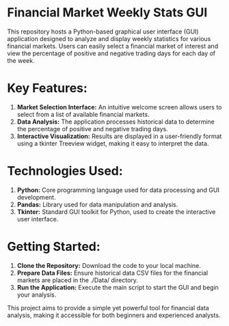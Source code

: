 # Financial Market Weekly Stats GUI

This repository hosts a Python-based graphical user interface (GUI) application designed to analyze and display weekly statistics for various financial markets. Users can easily select a financial market of interest and view the percentage of positive and negative trading days for each day of the week.

# Key Features:
1. **Market Selection Interface:** An intuitive welcome screen allows users to select from a list of available financial markets.
2. **Data Analysis:** The application processes historical data to determine the percentage of positive and negative trading days.
3. **Interactive Visualization:** Results are displayed in a user-friendly format using a tkinter Treeview widget, making it easy to interpret the data.
# Technologies Used:
1. **Python:** Core programming language used for data processing and GUI development.
2. **Pandas:** Library used for data manipulation and analysis.
3. **Tkinter:** Standard GUI toolkit for Python, used to create the interactive user interface.
# Getting Started:
1. **Clone the Repository:** Download the code to your local machine.
2. **Prepare Data Files:** Ensure historical data CSV files for the financial markets are placed in the ./Data/ directory.
3. **Run the Application:** Execute the main script to start the GUI and begin your analysis.

This project aims to provide a simple yet powerful tool for financial data analysis, making it accessible for both beginners and experienced analysts.
